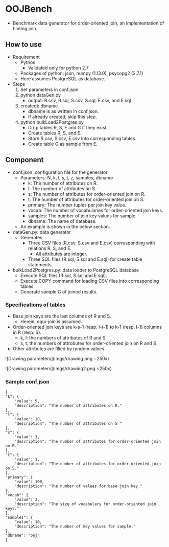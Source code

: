 # OOJBench

- Benchmark data generator for order-oriented join, an implementation of hinting join.


## How to use
- Requirement
	- Python
		- Validated only for python 2.7
	- Packages of python: json, numpy (1.13.0), psycopg2 (2.7.1)
	- Here assumes PostgreSQL as database.
- Steps
	1. Set parameters in conf.json 
	1. python dataGen.py
		- output: R.csv, R.sql, S.csv, S.sql, E.csv, and E.sql
	1. createdb dbname
		- dbname is as written in conf.json.
		- If already created, skip this step.
	1. python bulkLoad2Postgres.py
		- Drop tables R, S, E and G if they exist.
		- Create tables R, S, and E.
		- Store R.csv, S.csv, E.csv into corresponding tables.
		- Create table G as sample from E.


## Component
- conf.json: configuration file for the generator
	- Parameters: N, k, l, s, t, z, samples, dbname
		- k: The number of attributes on R.
		- l: The number of attributes on S.
		- s: The number of attributes for order-oriented join on R.
		- t: The number of attributes for order-oriented join on S.
		- primary: The number tuples per join key value.
		- vocab: The number of vocabularies for order-oriented join keys.
		- samples: The number of join key values for sample.
		- dbname: The name of database.
	- An example is shown in the below section.
- dataGen.py: data generator
	- Generates
		- Three CSV files (R.csv, S.csv and E.csv) corresponding with relations R, S, and E.
			- All attributes are integer.
		- Three SQL files (R.sql, S.sql and E.sql) for create table statements.
- bulkLoad2Postgres.py: data loader to PostgreSQL database
	- Execute SQL files (R.sql, S.sql and E.sql).
	- Execute COPY command for loading CSV files into corresponding tables.
	- Generate sample G of joined results.


### Specifications of tables
- Base join keys are the last columns of R and S.
	- Herein, equi-join is assumed.
- Order-oriented join keys are k-s-1 (resp. l-t-1) to k-1 (resp. l-1) columns in R (resp. S).
	- k, l: the numbers of attributes of R and S
	- s, t: the numbers of attrobutes for order-oriented join on R and S
- Other attributes are filled by random values.

![Drawing parameters](imgs/drawing.png =250x)

![Drawing parameters](imgs/drawing2.png =250x)


### Sample conf.json
```
{
"k": {
	"value": 5,
	"description": "The number of attributes on R."
},
"l": {
	"value": 10,
	"description": "The number of attributes on S "
},
"s": {
	"value": 3,
	"description": "The number of attributes for order-oriented join on R."
},
"t": {
	"value": 1,
	"description": "The number of attributes for order-oriented join on S."
},
"primary": {
	"value": 100,
	"description": "The number of values for base join key."
},
"vocab": {
	"value": 2,
	"description": "The size of vocabulary for order-oriented join keys."
},
"samples": {
	"value": 10,
	"description": "The number of key values for sample."
},
"dbname": "ooj"
}
```



